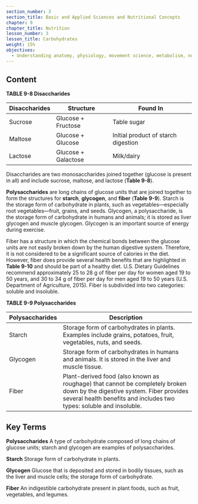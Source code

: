 ```yaml
---
section_number: 3
section_title: Basic and Applied Sciences and Nutritional Concepts
chapter: 9
chapter_title: Nutrition
lesson_number: 3
lesson_title: Carbohydrates
weight: 15%
objectives:
  - Understanding anatomy, physiology, movement science, metabolism, nutrition, and supplementation.
---
```


## Content
**TABLE 9-8 Disaccharides**

| Disaccharides | Structure | Found In |
|---|---|---|
| Sucrose | Glucose + Fructose | Table sugar |
| Maltose | Glucose + Glucose | Initial product of starch digestion |
| Lactose | Glucose + Galactose | Milk/dairy |

Disaccharides are two monosaccharides joined together (glucose is present in all) and include sucrose, maltose, and lactose (**Table 9-8**).

**Polysaccharides** are long chains of glucose units that are joined together to form the structures for **starch**, **glycogen**, and **fiber** (**Table 9-9**). Starch is the storage form of carbohydrate in plants, such as vegetables—especially root vegetables—fruit, grains, and seeds. Glycogen, a polysaccharide, is the storage form of carbohydrate in humans and animals; it is stored as liver glycogen and muscle glycogen. Glycogen is an important source of energy during exercise.

Fiber has a structure in which the chemical bonds between the glucose units are not easily broken down by the human digestive system. Therefore, it is not considered to be a significant source of calories in the diet. However, fiber does provide several health benefits that are highlighted in **Table 9-10** and should be part of a healthy diet. U.S. Dietary Guidelines recommend approximately 25 to 28 g of fiber per day for women aged 19 to 50 years, and 30 to 34 g of fiber per day for men aged 19 to 50 years (U.S. Department of Agriculture, 2015). Fiber is subdivided into two categories: soluble and insoluble.

**TABLE 9-9 Polysaccharides**

| Polysaccharides | Description |
|---|---|
| Starch | Storage form of carbohydrates in plants. Examples include grains, potatoes, fruit, vegetables, nuts, and seeds. |
| Glycogen | Storage form of carbohydrates in humans and animals. It is stored in the liver and muscle tissue. |
| Fiber | Plant-derived food (also known as roughage) that cannot be completely broken down by the digestive system. Fiber provides several health benefits and includes two types: soluble and insoluble. |

## Key Terms

**Polysaccharides**
A type of carbohydrate composed of long chains of glucose units; starch and glycogen are examples of polysaccharides.

**Starch**
Storage form of carbohydrate in plants.

**Glycogen**
Glucose that is deposited and stored in bodily tissues, such as the liver and muscle cells; the storage form of carbohydrate.

**Fiber**
An indigestible carbohydrate present in plant foods, such as fruit, vegetables, and legumes.